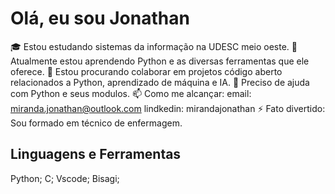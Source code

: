 # Olá, eu sou Jonathan


🎓 Estou estudando sistemas da informação na UDESC meio oeste.
🌱 Atualmente estou aprendendo Python e as diversas ferramentas que ele oferece.
👯 Estou procurando colaborar em projetos código aberto relacionados a Python, aprendizado de máquina e IA.
🤔 Preciso de ajuda com Python e seus modulos.
📫 Como me alcançar:
      email: miranda.jonathan@outlook.com
      lindkedin: mirandajonathan
⚡ Fato divertido: Sou formado em técnico de enfermagem.

## Linguagens e Ferramentas

Python; C; Vscode; Bisagi; 

